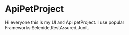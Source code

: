 # ApiPetProject
Hi everyone this is my UI and Api petProject.
I use popular Frameworks:Selenide,RestAssured,Junit.
